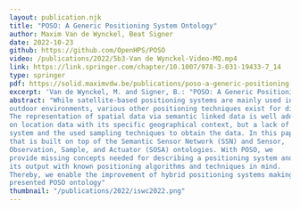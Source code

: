 ```yaml
---
layout: publication.njk
title: "POSO: A Generic Positioning System Ontology"
author: Maxim Van de Wynckel, Beat Signer
date: 2022-10-23
github: https://github.com/OpenHPS/POSO
video: /publications/2022/5b3-Van de Wynckel-Video-MQ.mp4
link: https://link.springer.com/chapter/10.1007/978-3-031-19433-7_14
type: springer
pdf: https://solid.maximvdw.be/publications/poso-a-generic-positioning-system-ontology.pdf
excerpt: 'Van de Wynckel, M. and Signer, B.: "POSO: A Generic Positioning System Ontology", Proceedings of ISWC 2022, 21st International Semantic Web Conference, Hangzhou, China, October 2022'
abstract: "While satellite-based positioning systems are mainly used in
outdoor environments, various other positioning techniques exist for different domains and use cases, including indoor or underground settings.
The representation of spatial data via semantic linked data is well addressed by existing spatial ontologies. However, there is a primary focus
on location data with its specific geographical context, but a lack of solutions for describing the different types of data generated by a positioning
system and the used sampling techniques to obtain the data. In this paper we introduce a new generic Positioning System Ontology (POSO)
that is built on top of the Semantic Sensor Network (SSN) and Sensor,
Observation, Sample, and Actuator (SOSA) ontologies. With POSO, we
provide missing concepts needed for describing a positioning system and
its output with known positioning algorithms and techniques in mind.
Thereby, we enable the improvement of hybrid positioning systems making use of multiple platforms and sensors that are described via the
presented POSO ontology"
thumbnail: "/publications/2022/iswc2022.png"
---
```

